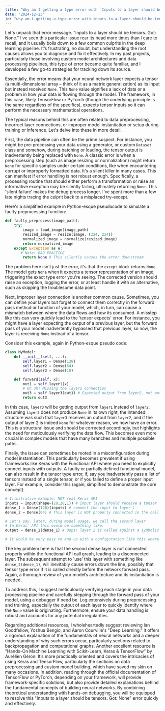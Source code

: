 ```yaml
---
title: "Why am I getting a type error with `Inputs to a layer should be tensors. Got: None`?"
date: "2024-12-23"
id: "why-am-i-getting-a-type-error-with-inputs-to-a-layer-should-be-tensors-got-none"
---
```


Let's unpack that error message. “Inputs to a layer should be tensors. Got: None.” I’ve seen this particular issue rear its head more times than I care to recall, and it usually boils down to a few common culprits in the deep learning pipeline. It’s frustrating, no doubt, but understanding the root causes allows you to diagnose and fix it effectively. In my past projects, particularly those involving custom model architectures and data processing pipelines, this type of error became quite familiar, and I developed a few go-to strategies for tracking down its source.

Essentially, the error means that your neural network layer expects a tensor (a multi-dimensional array – think of it as a matrix generalization) as its input but instead received `None`. This `None` value signifies a lack of data or a problem in how your data is flowing through the model. The framework, in this case, likely TensorFlow or PyTorch (though the underlying principle is the same regardless of the specifics), expects tensor inputs so it can perform the necessary mathematical operations.

The typical reasons behind this are often related to data preprocessing, incorrect layer connections, or improper model instantiation or setup during training or inference. Let's delve into these in more detail.

First, the data pipeline can often be the prime suspect. For instance, you might be pre-processing your data using a generator, or custom `Dataset` class and somehow, during batching or loading, the tensor output is inadvertently being replaced with `None`. A classic error is when a preprocessing step (such as image resizing or normalization) might return `None` for specific samples under certain conditions, like when encountering corrupt or improperly formatted data. It's a silent killer in many cases. This can manifest if error handling is not robust enough. Specifically, a processing routine that should either perform a transformation or raise an informative exception may be silently failing, ultimately returning `None`. This 'silent failure' makes the debug process longer. I've spent more than a few late nights tracing the culprit back to a misplaced try-except.

Here's a simplified example in Python-esque pseudocode to simulate a faulty preprocessing function:

```python
def faulty_preprocess(image_path):
    try:
        image = load_image(image_path)
        resized_image = resize(image, (224, 224))
        normalized_image = normalize(resized_image)
        return normalized_image
    except Exception as e:
       # Note: BAD PRACTICE
        return None # This silently causes the error downstream
```

The problem here isn't just the error, it's that the `except` block returns `None`. The model gets `None` when it expects a tensor representation of an image, triggering the exact type error you're seeing. The corrected version should raise an exception, logging the error, or at least handle it with an alternative, such as skipping the troublesome data point.

Next, improper layer connection is another common cause. Sometimes, you can define your layers but forget to connect them correctly in the forward pass method or function of your model, which, in turn, can cause a mismatch between where the data flows and how its consumed. A misstep like this can very quickly lead to the 'tensor expects' error. For instance, you might have a layer expecting the output of a previous layer, but the forward pass of your model inadvertently bypassed that previous layer, so now, the layer is receiving `None` instead of a tensor.

Consider this example, again in Python-esque pseudo code:

```python
class MyModel:
    def __init__(self, ...):
        self.layer1 = Dense(128)
        self.layer2 = Dense(64)
        self.layer3 = Dense(10)

    def forward(self, x):
        out1 = self.layer1(x)
        # Uh oh! Missing the layer2 connection
        out3 = self.layer3(out1) # Expected output from layer2, not out1
        return out3
```

In this case, `layer3` will be getting output from `layer1` instead of `layer2`. Assuming `layer2` does not produce `None` in its own right, the intended structure was such that `layer3` receives an output from `layer2`, and if the output of layer 2 is indeed `None` for whatever reason, we now have an error. This is a structural issue and should be corrected accordingly, but highlights the need for meticulously verifying the data flow. This becomes even more crucial in complex models that have many branches and multiple possible paths.

Finally, the issue can sometimes be rooted in a misconfiguration during model instantiation. This particularly becomes prevalent if using frameworks like Keras with the Functional API where you need to explicitly connect inputs with outputs. A faulty or partially defined functional model, can also result in the tensor type error, if, say you inadvertently pass a list of tensors instead of a single tensor, or if you failed to define a proper input layer. For example, consider this (again, simplified to demonstrate the core concept):

```python
# Illustrative example, NOT real Keras API
inputs = Input(shape=(28,28,1)) # input layer should receive a tensor
dense_1 = Dense(128)(inputs) # connect the input to layer 1
dense_2 = Dense(64) # This layer is NOT properly connected in the call graph

# Let's say, later, during model usage, we call the second layer
# In Keras' API this would be something like:
output = dense_2(dense_1) # Oops! layer 2 is called against a symbolic tensor not the actual output

# It would be very easy to end up with a configuration like this where no tensor is passed
```

The key problem here is that the second dense layer is not connected properly within the functional API call graph, leading to a disconnected layer. The subsequent attempt to 'use' this layer with something like `dense_2(dense_1)`, will inevitably cause errors down the line, possibly that tensor type error if it is called directly before the network forward pass. Again, a thorough review of your model’s architecture and its instantiation is needed.

To address this, I suggest meticulously verifying each stage in your data processing pipeline and carefully stepping through the forward pass of your model, using a debugger if need be. Log extensively during preprocessing and training, especially the output of each layer to quickly identify where the `None` value is originating. Furthermore, ensure your data handling is robust and accounts for any potential irregularities.

Regarding additional resources, I wholeheartedly suggest reviewing Ian Goodfellow, Yoshua Bengio, and Aaron Courville's "Deep Learning." It offers a rigorous explanation of the fundamentals of neural networks and a deeper understanding of why such errors occur, particularly sections related to backpropagation and computational graphs. Another excellent resource is "Hands-On Machine Learning with Scikit-Learn, Keras & TensorFlow" by Aurélien Géron. It’s more practically oriented and covers the intricacies of using Keras and TensorFlow, particularly the sections on data preprocessing and custom model building, which have saved my skin on many occasions. In addition, reading through the official documentation of TensorFlow or PyTorch, depending on your framework, will provide framework-specific solutions, but also provide detailed explanations behind the fundamental concepts of building neural networks. By combining theoretical understanding with hands-on debugging, you will be equipped to resolve this "Inputs to a layer should be tensors. Got: None" error quickly and effectively.
